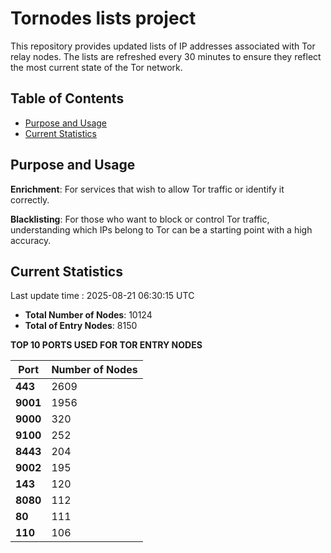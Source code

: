 # Tornodes lists project

This repository provides updated lists of IP addresses associated with Tor relay nodes. The lists are refreshed every 30 minutes to ensure they reflect the most current state of the Tor network.

## Table of Contents

- [Purpose and Usage](#purpose-and-usage)
- [Current Statistics](#current-statistics)


## Purpose and Usage

**Enrichment**: For services that wish to allow Tor traffic or identify it correctly.

**Blacklisting**: For those who want to block or control Tor traffic, understanding which IPs belong to Tor can be a starting point with a high accuracy.

## Current Statistics

Last update time : 2025-08-21 06:30:15 UTC

- **Total Number of Nodes**: 10124
- **Total of Entry Nodes**: 8150

**TOP 10 PORTS USED FOR TOR ENTRY NODES**

| **Port** | **Number of Nodes** |
|------|-----------------|
| **443**   | 2609  |
| **9001**   | 1956  |
| **9000**   | 320  |
| **9100**   | 252  |
| **8443**   | 204  |
| **9002**   | 195  |
| **143**   | 120  |
| **8080**   | 112  |
| **80**   | 111  |
| **110**   | 106  |

